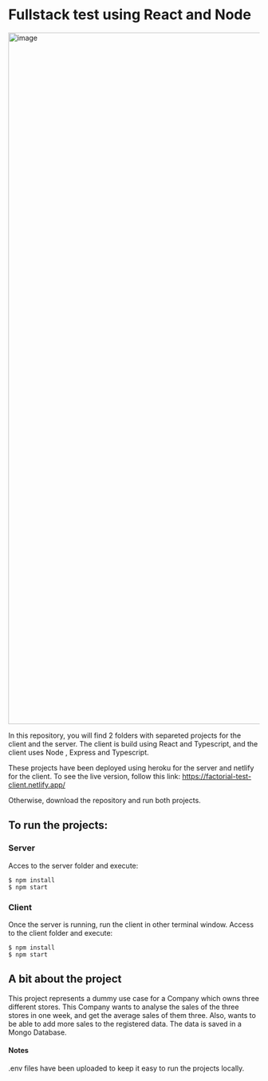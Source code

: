 # Fullstack test using React and Node
<img width="1386" alt="image" src="https://user-images.githubusercontent.com/60918154/169708743-fb9f01b9-ef81-4236-abbb-208155daeab4.png">


In this repository, you will find 2 folders with separeted projects for the client and the server. The client is build using React and Typescript, and the client uses Node , Express and Typescript.

These projects have been deployed using heroku for the server and netlify for the client. To see the live version, follow this link: https://factorial-test-client.netlify.app/

Otherwise, download the repository and run both projects.

## To run the projects:

### Server
Acces to the server folder and execute:
```
$ npm install
$ npm start
```

### Client
Once the server is running, run the client in other terminal window. Access to the client folder and execute:
```
$ npm install
$ npm start
```

## A bit about the project
This project represents a dummy use case for a Company which owns three different stores. This Company wants to analyse the sales of the three stores in one week, and get the average sales of them three. Also, wants to be able to add more sales to the registered data.
The data is saved in a Mongo Database.

#### Notes
.env files have been uploaded to keep it easy to run the projects locally.
